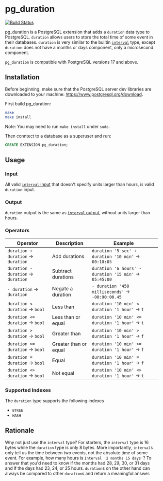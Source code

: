 # pg_duration

[![Build Status](https://github.com/jkosh44/pg_duration/workflows/CI/badge.svg)](https://github.com/jkosh44/pg_duration/actions)

pg_duration is a PostgreSQL extension that adds a `duration` data type to PostgreSQL. `duration` allows users to store
the total time of some event in their databases. `duration` is very similar to the builtin
[`interval`](https://www.postgresql.org/docs/17/datatype-datetime.html) type, except `duration` does not have a months
or days component, only a microsecond component.

`pg_duration` is compatible with PostgreSQL versions 17 and above.

## Installation

Before beginning, make sure that the PostgreSQL server dev libraries are downloaded to your
machine: https://www.postgresql.org/download.

First build pg_duration:

```bash
make
make install
```

Note: You may need to run `make install` under `sudo`.

Then conntect to a database as a superuser and run:

```SQL
CREATE EXTENSION pg_duration;
```

## Usage

### Input

All valid [`interval` input](https://www.postgresql.org/docs/current/datatype-datetime.html#DATATYPE-INTERVAL-INPUT)
that doesn't specify units larger than hours, is valid `duration` input.

### Output

`duration` output is the same as
[`interval` output](https://www.postgresql.org/docs/current/datatype-datetime.html#DATATYPE-INTERVAL-OUTPUT), without
units larger than hours.

### Operators

| Operator                            | Description           | Example                                                |
|-------------------------------------|-----------------------|--------------------------------------------------------|
| `duration + duration` -> `duration` | Add durations         | `duration '5 sec' + duration '10 min'` -> `00:10:05`   |
| `duration - duration` -> `duration` | Subtract durations    | `duration '6 hours' - duration '15 min'` -> `05:45:00` |
| `- duration` -> `duration`          | Negate a duration     | `- duration '450 milliseconds'` -> `-00:00:00.45`      |
| `duration < duration` -> `bool`     | Less than             | `duration '10 min' < duration '1 hour'` -> `t`         |
| `duration <= duration` -> `bool`    | Less than or equal    | `duration '10 min' <= duration '1 hour'` -> `t`        |
| `duration > duration` -> `bool`     | Greater than          | `duration '10 min' > duration '1 hour'` -> `f`         |
| `duration >= duration` -> `bool`    | Greater than or equal | `duration '10 min' >= duration '1 hour'` -> `f`        |
| `duration = duration` -> `bool`     | Equal                 | `duration '10 min' = duration '1 hour'` -> `f`         |
| `duration <> duration` -> `bool`    | Not equal             | `duration '10 min' <> duration '1 hour'` -> `t`        |

### Supported Indexes

The `duration` type supports the following indexes

- `BTREE`
- `HASH`

## Rationale

Why not just use the `interval` type? For starters, the `interval` type is 16 bytes while the `duration` type is only 8
bytes. More importantly, `interval`s only tell us the time between two events, not the absolute time of some event. For
example, how many hours is `Interval '2 months 15 days'`? To answer that you'd need to know if the months had 28, 29,
30, or 31 days and if the days had 23, 24, or 25 hours. `duration`s on the other hand can always be compared to other
`duration`s and return a meaningful answer.
